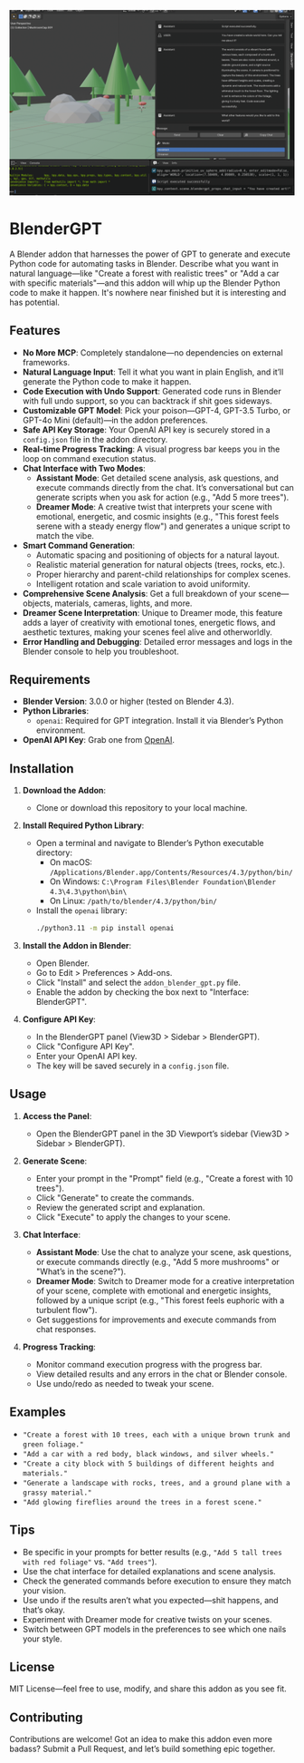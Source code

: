 



![GPT's Forest](forest.png)
# BlenderGPT

A Blender addon that harnesses the power of GPT to generate and execute Python code for automating tasks in Blender. Describe what you want in natural language—like "Create a forest with realistic trees" or "Add a car with specific materials"—and this addon will whip up the Blender Python code to make it happen. It's nowhere near finished but it is interesting and has potential.

## Features
- **No More MCP**: Completely standalone—no dependencies on external frameworks.
- **Natural Language Input**: Tell it what you want in plain English, and it’ll generate the Python code to make it happen.
- **Code Execution with Undo Support**: Generated code runs in Blender with full undo support, so you can backtrack if shit goes sideways.
- **Customizable GPT Model**: Pick your poison—GPT-4, GPT-3.5 Turbo, or GPT-4o Mini (default)—in the addon preferences.
- **Safe API Key Storage**: Your OpenAI API key is securely stored in a `config.json` file in the addon directory.
- **Real-time Progress Tracking**: A visual progress bar keeps you in the loop on command execution status.
- **Chat Interface with Two Modes**:
  - **Assistant Mode**: Get detailed scene analysis, ask questions, and execute commands directly from the chat. It’s conversational but can generate scripts when you ask for action (e.g., "Add 5 more trees").
  - **Dreamer Mode**: A creative twist that interprets your scene with emotional, energetic, and cosmic insights (e.g., "This forest feels serene with a steady energy flow") and generates a unique script to match the vibe.
- **Smart Command Generation**:
  - Automatic spacing and positioning of objects for a natural layout.
  - Realistic material generation for natural objects (trees, rocks, etc.).
  - Proper hierarchy and parent-child relationships for complex scenes.
  - Intelligent rotation and scale variation to avoid uniformity.
- **Comprehensive Scene Analysis**: Get a full breakdown of your scene—objects, materials, cameras, lights, and more.
- **Dreamer Scene Interpretation**: Unique to Dreamer mode, this feature adds a layer of creativity with emotional tones, energetic flows, and aesthetic textures, making your scenes feel alive and otherworldly.
- **Error Handling and Debugging**: Detailed error messages and logs in the Blender console to help you troubleshoot.

## Requirements
- **Blender Version**: 3.0.0 or higher (tested on Blender 4.3).
- **Python Libraries**:
  - `openai`: Required for GPT integration. Install it via Blender’s Python environment.
- **OpenAI API Key**: Grab one from [OpenAI](https://platform.openai.com/account/api-keys).

## Installation
1. **Download the Addon**:
   - Clone or download this repository to your local machine.

2. **Install Required Python Library**:
   - Open a terminal and navigate to Blender’s Python executable directory:
     - On macOS: `/Applications/Blender.app/Contents/Resources/4.3/python/bin/`
     - On Windows: `C:\Program Files\Blender Foundation\Blender 4.3\4.3\python\bin\`
     - On Linux: `/path/to/blender/4.3/python/bin/`
   - Install the `openai` library:
     ```bash
     ./python3.11 -m pip install openai
     ```

3. **Install the Addon in Blender**:
   - Open Blender.
   - Go to Edit > Preferences > Add-ons.
   - Click "Install" and select the `addon_blender_gpt.py` file.
   - Enable the addon by checking the box next to "Interface: BlenderGPT".

4. **Configure API Key**:
   - In the BlenderGPT panel (View3D > Sidebar > BlenderGPT).
   - Click "Configure API Key".
   - Enter your OpenAI API key.
   - The key will be saved securely in a `config.json` file.

## Usage
1. **Access the Panel**:
   - Open the BlenderGPT panel in the 3D Viewport’s sidebar (View3D > Sidebar > BlenderGPT).

2. **Generate Scene**:
   - Enter your prompt in the "Prompt" field (e.g., "Create a forest with 10 trees").
   - Click "Generate" to create the commands.
   - Review the generated script and explanation.
   - Click "Execute" to apply the changes to your scene.

3. **Chat Interface**:
   - **Assistant Mode**: Use the chat to analyze your scene, ask questions, or execute commands directly (e.g., "Add 5 more mushrooms" or "What’s in the scene?").
   - **Dreamer Mode**: Switch to Dreamer mode for a creative interpretation of your scene, complete with emotional and energetic insights, followed by a unique script (e.g., "This forest feels euphoric with a turbulent flow").
   - Get suggestions for improvements and execute commands from chat responses.

4. **Progress Tracking**:
   - Monitor command execution progress with the progress bar.
   - View detailed results and any errors in the chat or Blender console.
   - Use undo/redo as needed to tweak your scene.

## Examples
- `"Create a forest with 10 trees, each with a unique brown trunk and green foliage."`
- `"Add a car with a red body, black windows, and silver wheels."`
- `"Create a city block with 5 buildings of different heights and materials."`
- `"Generate a landscape with rocks, trees, and a ground plane with a grassy material."`
- `"Add glowing fireflies around the trees in a forest scene."`

## Tips
- Be specific in your prompts for better results (e.g., `"Add 5 tall trees with red foliage"` vs. `"Add trees"`).
- Use the chat interface for detailed explanations and scene analysis.
- Check the generated commands before execution to ensure they match your vision.
- Use undo if the results aren’t what you expected—shit happens, and that’s okay.
- Experiment with Dreamer mode for creative twists on your scenes.
- Switch between GPT models in the preferences to see which one nails your style.

## License
MIT License—feel free to use, modify, and share this addon as you see fit.

## Contributing
Contributions are welcome! Got an idea to make this addon even more badass? Submit a Pull Request, and let’s build something epic together.